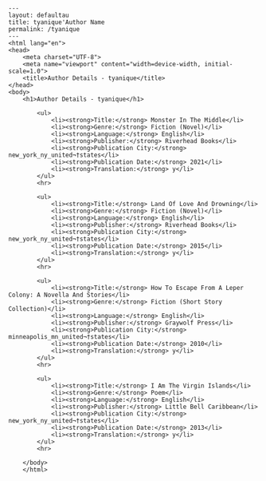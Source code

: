 
    ---
    layout: defaultau
    title: tyanique'Author Name 
    permalink: /tyanique
    ---
    <html lang="en">
    <head>
        <meta charset="UTF-8">
        <meta name="viewport" content="width=device-width, initial-scale=1.0">
        <title>Author Details - tyanique</title>
    </head>
    <body>
        <h1>Author Details - tyanique</h1>
        
            <ul>
                <li><strong>Title:</strong> Monster In The Middle</li>
                <li><strong>Genre:</strong> Fiction (Novel)</li>
                <li><strong>Language:</strong> English</li>
                <li><strong>Publisher:</strong> Riverhead Books</li>
                <li><strong>Publication City:</strong> new_york_ny_united¬†states</li>
                <li><strong>Publication Date:</strong> 2021</li>
                <li><strong>Translation:</strong> y</li>
            </ul>
            <hr>
            
            <ul>
                <li><strong>Title:</strong> Land Of Love And Drowning</li>
                <li><strong>Genre:</strong> Fiction (Novel)</li>
                <li><strong>Language:</strong> English</li>
                <li><strong>Publisher:</strong> Riverhead Books</li>
                <li><strong>Publication City:</strong> new_york_ny_united¬†states</li>
                <li><strong>Publication Date:</strong> 2015</li>
                <li><strong>Translation:</strong> y</li>
            </ul>
            <hr>
            
            <ul>
                <li><strong>Title:</strong> How To Escape From A Leper Colony: A Novella And Stories</li>
                <li><strong>Genre:</strong> Fiction (Short Story Collection)</li>
                <li><strong>Language:</strong> English</li>
                <li><strong>Publisher:</strong> Graywolf Press</li>
                <li><strong>Publication City:</strong> minneapolis_mn_united¬†states</li>
                <li><strong>Publication Date:</strong> 2010</li>
                <li><strong>Translation:</strong> y</li>
            </ul>
            <hr>
            
            <ul>
                <li><strong>Title:</strong> I Am The Virgin Islands</li>
                <li><strong>Genre:</strong> Poem</li>
                <li><strong>Language:</strong> English</li>
                <li><strong>Publisher:</strong> Little Bell Caribbean</li>
                <li><strong>Publication City:</strong> new_york_ny_united¬†states</li>
                <li><strong>Publication Date:</strong> 2013</li>
                <li><strong>Translation:</strong> y</li>
            </ul>
            <hr>
            
        </body>
        </html>
        